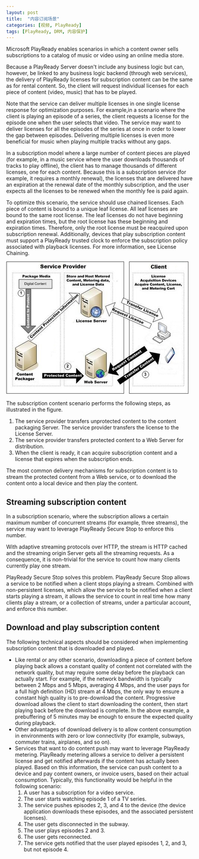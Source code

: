 ```yaml
---
layout: post
title:  "内容订阅场景"
categories: [视频, PlayReady]
tags: [PlayReady, DRM, 内容保护]
---
```


Microsoft PlayReady enables scenarios in which a content owner sells subscriptions to a catalog of music or video using an online media store.

Because a PlayReady Server doesn't include any business logic but can, however, be linked to any business logic backend (through web services), the delivery of PlayReady licenses for subscription content can be the same as for rental content. So, the client will request individual licenses for each piece of content (video, music) that has to be played.

Note that the service can deliver multiple licenses in one single license response for optimization purposes. For example,in a scenario where the client is playing an episode of a series, the client requests a license for the episode one when the user selects that video. The service may want to deliver licenses for all the episodes of the series at once in order to lower the gap between episodes. Delivering multiple licenses is even more beneficial for music when playing multiple tracks without any gaps.

In a subscription model where a large number of content pieces are played (for example, in a music service where the user downloads thousands of tracks to play offline), the client has to manage thousands of different licenses, one for each content. Because this is a subscription service (for example, it requires a monthly renewal), the licenses that are delivered have an expiration at the renewal date of the monthly subscription, and the user expects all the licenses to be renewed when the monthly fee is paid again.

To optimize this scenario, the service should use chained licenses. Each piece of content is bound to a unique leaf license. All leaf licenses are bound to the same root license. The leaf licenses do not have beginning and expiration times, but the root license has these beginning and expiration times. Therefore, only the root license must be reacquired upon subscription renewal. Additionally, devices that play subscription content must support a PlayReady trusted clock to enforce the subscription policy associated with playback licenses. For more information, see License Chaining.

![](/assets/pr-sub/sub.png)

The subscription content scenario performs the following steps, as illustrated in the figure.
1. The service provider transfers unprotected content to the content packaging Server. The service provider transfers the license to the License Server.
2. The service provider transfers protected content to a Web Server for distribution.
3. When the client is ready, it can acquire subscription content and a license that expires when the subscription ends.

The most common delivery mechanisms for subscription content is to stream the protected content from a Web service, or to download the content onto a local device and then play the content.

## Streaming subscription content
In a subscription scenario, where the subscription allows a certain maximum number of concurrent streams (for example, three streams), the service may want to leverage PlayReady Secure Stop to enforce this number.

With adaptive streaming protocols over HTTP, the stream is HTTP cached and the streaming origin Server gets all the streaming requests. As a consequence, it is non-trivial for the service to count how many clients currently play one stream.

PlayReady Secure Stop solves this problem. PlayReady Secure Stop allows a service to be notified when a client stops playing a stream. Combined with non-persistent licenses, which allow the service to be notified when a client starts playing a stream, it allows the service to count in real time how many clients play a stream, or a collection of streams, under a particular account, and enforce this number.

## Download and play subscription content
The following technical aspects should be considered when implementing subscription content that is downloaded and played.
* Like rental or any other scenario, downloading a piece of content before playing back allows a constant quality of content not correlated with the network quality, but may require some delay before the playback can actually start. For example, if the network bandwidth is typically between 2 Mbps and 5 Mbps, averaging 4 Mbps, and the user pays for a full high definition (HD) stream at 4 Mbps, the only way to ensure a constant high quality is to pre-download the content. Progressive download allows the client to start downloading the content, then start playing back before the download is complete. In the above example, a prebuffering of 5 minutes may be enough to ensure the expected quality during playback.
* Other advantages of download delivery is to allow content consumption in environments with zero or low connectivity (for example, subways, commuter trains, airplanes, and so on).
* Services that want to do content push may want to leverage PlayReady metering. PlayReady metering allows a service to deliver a persistent license and get notified afterwards if the content has actually been played. Based on this information, the service can push content to a device and pay content owners, or invoice users, based on their actual consumption. Typically, this functionality would be helpful in the following scenario:
  1. A user has a subscription for a video service.
  2. The user starts watching episode 1 of a TV series.
  3. The service pushes episodes 2, 3, and 4 to the device (the device application downloads these episodes, and the associated persistent licenses).
  4. The user gets disconnected in the subway.
  5. The user plays episodes 2 and 3.
  6. The user gets reconnected.
  7. The service gets notified that the user played episodes 1, 2, and 3, but not episode 4.
